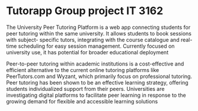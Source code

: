 # Tutorapp Group project IT 3162

The University Peer Tutoring Platform is a web app connecting students for peer tutoring within the same university. It allows students to book sessions with subject- specific tutors, integrating with the course catalogue and real-time scheduling for easy session management. Currently focused on university use, it has potential for broader educational deployment

Peer-to-peer tutoring within academic institutions is a cost-effective and efficient alternative to the current online tutoring platforms like PeerTutors.com and Wyzant, which primarily focus on professional tutoring. Peer tutoring has been shown to be an effective learning strategy, offering students individualized support from their peers. Universities are investigating digital platforms to facilitate peer learning in response to the growing demand for flexible and accessible learning solutions
